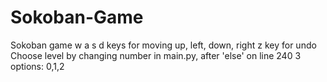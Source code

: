 # Sokoban-Game
Sokoban game 
w a s d keys for moving up, left, down, right
z key for undo
Choose level by changing number in main.py, after 'else' on line 240
3 options: 0,1,2
